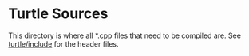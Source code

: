 # Turtle Sources

This directory is where all *.cpp files that need to be compiled are. See [turtle/include](https://github.com/angeletakis/turtle/tree/main/include) for the header files.
